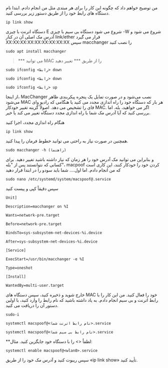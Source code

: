 من توضیح خواهم داد که چگونه این کار را برای هر مبتدی مثل من انجام دادم.
ابتدا نام دستگاه های رابط خود را از طریق دستور زیر بررسی کنید.
```
ip link show 
```
دستگاه اترنت با چیزی E شروع می شود دستگاه بی سیم با چیزی -W شروع می شود
و آدرس مک اصلی آن در کنار link/ether قرار می گیرد XX:XX:XX:XX:XX:XX:XX:XX:XX
سپس macchanger را نصب کنید
```
sudo apt install macchanger
```
> *** می توانید MAC را از طریق *** تغییر دهید
```
sudo ifconfig <رابط> down

sudo ifconfig <رابط> down

sudo ifconfig <رابط> up
```

از اینجا، MacChanger نصب می‌شود و در صورت تمایل یک پنجره پیکربندی ظاهر می‌شود
MAC هر بار که دستگاه خود را راه اندازی مجدد می کنید یا هنگامی که رادیو وای فای را تشخیص می دهد. اصولاً گزینه تغییر خودکار MAC.
اگر می خواهید، <Enter> بله. اما بررسی کنید که آیا آدرس مک شما با راه اندازی مجدد دستگاه تغییر می کند یا خیر.

هنگام راه اندازی مجدد، اجرا کنید
```
ip link show 
```
همچنین در صورت نیاز به راحتی می توانید خطوط فرمان را پیدا کنید.
```
sudo macchanger -h (راهنما)
```
و بنابراین می توانید مک آدرس خود را هر زمان که نیاز داشته باشید تغییر دهید.
برای کسانی که نتوانستند پس از "بله"، macpoof کردن خود را خودکار کنند، این کاری است که من انجام دادم. اما اول....
شما باید سودو را در ابتدا قرار دهید
```
sudo nano /etc/systemd/system/macspoof@.service
```
سپس دقیقاً کپی و پیست کنید

```
Unit]

Description=macchanger on %I

Wants=network-pre.target

Before=network-pre.target

BindsTo=sys-subsystem-net-devices-%i.device

After=sys-subsystem-net-devices-%i.device

[Service]

ExecStart=/usr/bin/macchanger -e %I

Type=oneshot

[Install]

WantedBy=multi-user.target
```

خارج شوید و ذخیره کنید، سپس دستگاه های MAC خود را فعال کنید.
من این کار را با رابط اترنت و بی سیم انجام دادم.
به یاد داشته باشید که نام رابط را وارد کنید، با اولین دستور آن را دریافت می کنید.
```
sudo-i

systemctl macspoof@<نام رابط اترنت شما>.service

systemctl macspoof@<نام رابط بی سیم شما>.service
```
**لطفاً <> را با دستگاه خود جایگزین کنید.
مثال:
```
systemctl enable macspoof@<wlan0>.service
```
سپس ریبوت کنید و آدرس مک خود را از طریق «ip link show» تأیید کنید.
